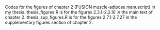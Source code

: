 Codes for the figures of chapter 2 (FUSION muscle-adipose manuscript) in my thesis. 
thesis_figures.R is for the figures 2.3.1-2.3.16 in the main text of chapter 2.
thesis_sup_figures.R is for the figures 2.7.1-2.7.27 in the supplementary figures section of chapter 2. 
